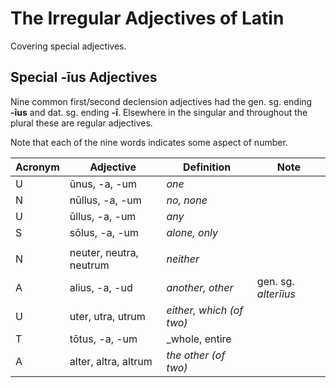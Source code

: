 # The Irregular Adjectives of Latin

Covering special adjectives.

## Special -īus Adjectives

Nine common first/second declension adjectives had the gen. sg. ending **-īus** and dat. sg. ending **-ī**.  Elsewhere in the singular and throughout the plural these are regular adjectives.

Note that each of the nine words indicates some aspect of number.

| Acronym | Adjective | Definition | Note |
| --- | --- | --- | --- |
| U | ūnus, -a, -um | _one_ | |
| N | nūllus, -a, -um | _no, none_ | |
| U | ūllus, -a, -um | _any_ | |
| S | sōlus, -a, -um | _alone, only_ | |
| | | | |
| N | neuter, neutra, neutrum | _neither_ | |
| A | alius, -a, -ud | _another, other_ | gen. sg. _alterīius_ |
| U | uter, utra, utrum | _either, which (of two)_ |
| T | tōtus, -a, -um | _whole, entire | |
| A | alter, altra, altrum | _the other (of two)_ | |